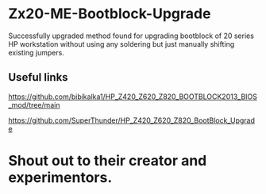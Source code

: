 # Zx20-ME-Bootblock-Upgrade
Successfully upgraded method found for upgrading bootblock of 20 series HP workstation without using any soldering but just manually shifting existing jumpers.

## Useful links

https://github.com/bibikalka1/HP_Z420_Z620_Z820_BOOTBLOCK2013_BIOS_mod/tree/main

https://github.com/SuperThunder/HP_Z420_Z620_Z820_BootBlock_Upgrade

# Shout out to their creator and experimentors.
